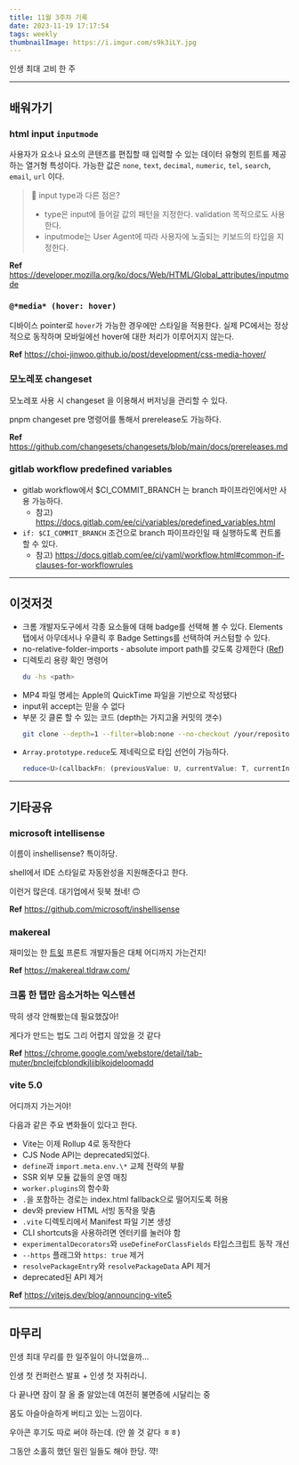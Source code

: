 ```yaml
---
title: 11월 3주차 기록
date: 2023-11-19 17:17:54
tags: weekly
thumbnailImage: https://i.imgur.com/s9k3iLY.jpg
---
```


인생 최대 고비 한 주

<!-- more -->

---

## 배워가기

### html input `inputmode`

사용자가 요소나 요소의 콘텐츠를 편집할 때 입력할 수 있는 데이터 유형의 힌트를 제공하는 열거형 특성이다. 가능한 값은 `none`, `text`, `decimal`, `numeric`, `tel`, `search`, `email`, `url` 이다.

> 🤔 input type과 다른 점은?
>
> - type은 input에 들어갈 값의 패턴을 지정한다. validation 목적으로도 사용한다.
> - inputmode는 User Agent에 따라 사용자에 노출되는 키보드의 타입을 지정한다.

**Ref** https://developer.mozilla.org/ko/docs/Web/HTML/Global_attributes/inputmode

### `@*media* (hover: hover)`

디바이스 pointer로 `hover`가 가능한 경우에만 스타일을 적용한다. 실제 PC에서는 정상적으로 동작하며 모바일에선 hover에 대한 처리가 이루어지지 않는다.

**Ref** https://choi-jinwoo.github.io/post/development/css-media-hover/

### 모노레포 changeset

모노레포 사용 시 changeset 을 이용해서 버저닝을 관리할 수 있다.

pnpm changeset pre 명령어를 통해서 prerelease도 가능하다.

**Ref** https://github.com/changesets/changesets/blob/main/docs/prereleases.md

### gitlab workflow predefined variables

- gitlab workflow에서 $CI_COMMIT_BRANCH 는 branch 파이프라인에서만 사용 가능하다.
  - 참고) https://docs.gitlab.com/ee/ci/variables/predefined_variables.html
- `if: $CI_COMMIT_BRANCH` 조건으로 branch 파이프라인일 때 실행하도록 컨트롤 할 수 있다.
  - 참고) https://docs.gitlab.com/ee/ci/yaml/workflow.html#common-if-clauses-for-workflowrules

---

## 이것저것

- 크롬 개발자도구에서 각종 요소들에 대해 badge를 선택해 볼 수 있다. Elements 탭에서 아무데서나 우클릭 후 Badge Settings를 선택하여 커스텀할 수 있다.
- no-relative-folder-imports - absolute import path를 갖도록 강제한다 ([Ref](https://www.npmjs.com/package/eslint-plugin-no-relative-import-paths))
- 디렉토리 용량 확인 명령어
  ```bash
  du -hs <path>
  ```
- MP4 파일 명세는 Apple의 QuickTime 파일을 기반으로 작성됐다
- input위 accept는 믿을 수 없다
- 부분 깃 클론 할 수 있는 코드 (depth는 가지고올 커밋의 갯수)
  ```bash
  git clone --depth=1 --filter=blob:none --no-checkout /your/repository/here /destination/path
  ```
- `Array.prototype.reduce`도 제네릭으로 타입 선언이 가능하다.
  ```typescript
  reduce<U>(callbackFn: (previousValue: U, currentValue: T, currentIndex: number, array: T[]) => U initialValue: U): U;
  ```

---

## 기타공유

### microsoft intellisense

이름이 inshellisense? 특이하당.

shell에서 IDE 스타일로 자동완성을 지원해준다고 한다.

이런거 많은데. 대기업에서 뒷북 쳤네! 🙃

**Ref** <https://github.com/microsoft/inshellisense>

### makereal

재미있는 한 [트윗](https://twitter.com/multikev/status/1724908185361011108?t=onpg59mYNvZIVivm7Fonaw&s=19) 프론트 개발자들은 대체 어디까지 가는건지!

**Ref** <https://makereal.tldraw.com/>

### 크롬 한 탭만 음소거하는 익스텐션

딱히 생각 안해봤는데 필요했잖아!

게다가 만드는 법도 그리 어렵지 않았을 것 같다

**Ref** <https://chrome.google.com/webstore/detail/tab-muter/bnclejfcblondkjliiblkojdeloomadd>

### vite 5.0

어디까지 가는거야!

다음과 같은 주요 변화들이 있다고 한다.

- Vite는 이제 Rollup 4로 동작한다
- CJS Node API는 deprecated되었다.
- `define`과 `import.meta.env.\*` 교체 전략의 부활
- SSR 외부 모듈 값들의 운영 매칭
- `worker.plugins`의 함수화
- `.`을 포함하는 경로는 index.html fallback으로 떨어지도록 허용
- dev와 preview HTML 서빙 동작을 맞춤
- `.vite` 디렉토리에서 Manifest 파일 기본 생성
- CLI shortcuts을 사용하려면 엔터키를 눌러야 함
- `experimentalDecorators`와 `useDefineForClassFields` 타입스크립트 동작 개선
- `--https` 플래그와 `https: true` 제거
- `resolvePackageEntry`와 `resolvePackageData` API 제거
- deprecated된 API 제거

**Ref** <https://vitejs.dev/blog/announcing-vite5>

---

## 마무리

인생 최대 무리를 한 일주일이 아니었을까...

인생 첫 컨퍼런스 발표 + 인생 첫 자취라니.

다 끝나면 잠이 잘 올 줄 알았는데 여전히 불면증에 시달리는 중

몸도 아슬아슬하게 버티고 있는 느낌이다.

우아콘 후기도 따로 써야 하는데. (안 쓸 것 같다 ㅎㅎ)

그동안 소홀히 했던 밀린 일들도 해야 한당. 꺅!
